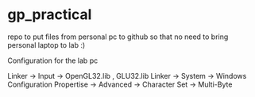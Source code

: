 # gp_practical
repo to put files from personal pc to github so that no need to bring personal laptop to lab :)

Configuration for the lab pc 


Linker -> Input -> OpenGL32.lib , GLU32.lib
Linker -> System -> Windows
Configuration Propertise -> Advanced -> Character Set -> Multi-Byte

